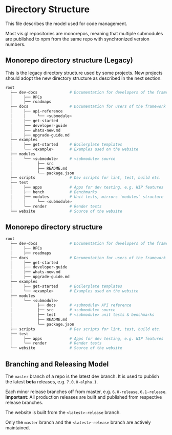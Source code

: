 # Directory Structure

This file describes the model used for code management.

Most vis.gl repositories are monorepos, meaning that multiple submodules are published to npm from the same repo with synchronized version numbers.

## Monorepo directory structure (Legacy)

This is the legacy directory structure used by some projects. New projects should adopt the new directory structure as described in the next section.

```bash
root
  ├── dev-docs              # Documentation for developers of the framework
  │     ├── RFCs
  │     ├── roadmaps
  ├── docs                  # Documentation for users of the framework
  │     ├── api-reference
  │     │     └── <submodule>
  │     ├── get-started
  │     ├── developer-guide
  │     ├── whats-new.md
  │     ├── upgrade-guide.md
  ├── examples
  │     ├── get-started     # Boilerplate templates
  │     └── <example>       # Examples used on the website
  ├── modules
  │     └── <submodule>     # <submodule> source
  │           ├── src
  │           ├── README.md
  │           └── package.json
  ├── scripts               # Dev scripts for lint, test, build etc.
  ├── test
  │     ├── apps            # Apps for dev testing, e.g. WIP features
  │     ├── bench           # Benchmarks
  │     ├── modules         # Unit tests, mirrors `modules` structure
  │     │     └── <submodule>
  │     └── render          # Render tests
  └── website               # Source of the website
```

## Monorepo directory structure


```bash
root
  ├── dev-docs              # Documentation for developers of the framework
  │     ├── RFCs
  │     ├── roadmaps
  ├── docs                  # Documentation for users of the framework
  │     ├── get-started
  │     ├── developer-guide
  │     ├── whats-new.md
  │     ├── upgrade-guide.md
  ├── examples
  │     ├── get-started     # Boilerplate templates
  │     └── <example>       # Examples used on the website
  ├── modules
  │     └── <submodule>
  │           ├── docs      # <submodule> API reference
  │           ├── src       # <submodule> source
  │           ├── test      # <submodule> unit tests & benchmarks
  │           ├── README.md
  │           └── package.json
  ├── scripts               # Dev scripts for lint, test, build etc.
  ├── test
  │     ├── apps            # Apps for dev testing, e.g. WIP features
  │     └── render          # Render tests
  └── website               # Source of the website
```


## Branching and Releasing Model

The `master` branch of a repo is the latest dev branch. It is used to publish the latest **beta** releases, e.g. `7.0.0-alpha.1`.

Each minor release branches off from master, e.g. `6.0-release`, `6.1-release`. **Important**: All production releases are built and published from respective release branches.

The website is built from the `<latest>-release` branch.

Only the `master` branch and the `<latest>-release` branch are actively maintained.

